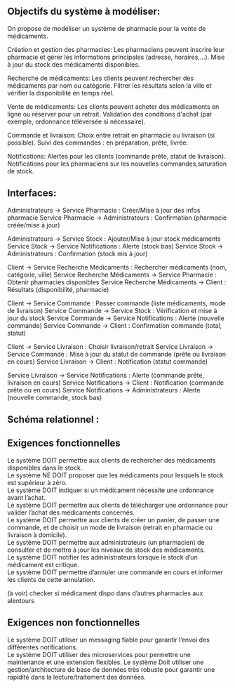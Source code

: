## Objectifs du système à modéliser: 
On propose de modéliser un système de pharmacie pour la vente de médicaments.

Création et gestion des pharmacies:
Les pharmaciens peuvent inscrire leur pharmacie et gérer les informations principales (adresse, horaires,...).
Mise à jour du stock des médicaments disponibles.

Recherche de médicaments:
Les clients peuvent rechercher des médicaments par nom ou catégorie.
Filtrer les résultats selon la ville et vérifier la disponibilité en temps réel.

Vente de médicaments:
 Les clients peuvent acheter des médicaments en ligne ou réserver pour un retrait.
 Validation des conditions d'achat (par exemple, ordonnance téléversée si nécessaire).
 
Commande et livraison:
 Choix entre retrait en pharmacie ou livraison (si possible).
 Suivi des commandes : en préparation, prête, livrée.
 
Notifications:
 Alertes pour les clients (commande prête, statut de livraison).
 Notifications pour les pharmaciens sur les nouvelles commandes,saturation de stock.

## Interfaces: 
Administrateurs -> Service Pharmacie : Créer/Mise à jour des infos pharmacie
Service Pharmacie -> Administrateurs : Confirmation (pharmacie créée/mise à jour)

Administrateurs -> Service Stock : Ajouter/Mise à jour stock médicaments
Service Stock -> Service Notifications : Alerte (stock bas)
Service Stock -> Administrateurs : Confirmation (stock mis à jour)

Client -> Service Recherche Médicaments : Rechercher médicaments (nom, catégorie, ville)
Service Recherche Médicaments -> Service Pharmacie : Obtenir pharmacies disponibles
Service Recherche Médicaments -> Client : Résultats (disponibilité, pharmacie)

Client -> Service Commande : Passer commande (liste médicaments, mode de livraison)
Service Commande -> Service Stock : Vérification et mise à jour du stock
Service Commande -> Service Notifications : Alerte (nouvelle commande)
Service Commande -> Client : Confirmation commande (total, statut)

Client -> Service Livraison : Choisir livraison/retrait
Service Livraison -> Service Commande : Mise à jour du statut de commande (prête ou livraison en cours)
Service Livraison -> Client : Notification (statut commande)

Service Livraison -> Service Notifications : Alerte (commande prête, livraison en cours)
Service Notifications -> Client : Notification (commande prête ou en cours)
Service Notifications -> Administrateurs : Alerte (nouvelle commande, stock bas)



## Schéma relationnel :



## Exigences fonctionnelles
Le système DOIT permettre aux clients de rechercher des médicaments disponibles dans le stock.  
Le système NE DOIT proposer que les médicaments pour lesquels le stock est supérieur à zéro.  
Le système DOIT indiquer si un médicament nécessite une ordonnance avant l’achat.  
Le système DOIT permettre aux clients de télécharger une ordonnance pour valider l’achat des médicaments concernés.  
Le système DOIT permettre aux clients de créer un panier, de passer une commande, et de choisir un mode de livraison (retrait en pharmacie ou livraison à domicile).   
Le système DOIT permettre aux administrateurs (un pharmacien) de consulter et de mettre à jour les niveaux de stock des médicaments.  
Le système DOIT notifier les administrateurs lorsque le stock d’un médicament est critique.  
Le système DOIT permettre d’annuler une commande en cours et informer les clients de cette annulation.  

(à voir) checker si médicament dispo dans d’autres pharmacies aux alentours

## Exigences non fonctionnelles

Le système DOIT utiliser un messaging fiable pour garantir l’envoi des différentes notifications.   
Le système DOIT utiliser des microservices pour permettre une maintenance et une extension flexibles.
Le système Doit utiliser une gestion/architecture de base de données très robuste pour garantir une rapidité dans la lecture/traitement des données.
